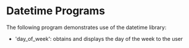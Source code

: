 # Datetime Programs 

The following program demonstrates use of the datetime library:
- 'day_of_week': obtains and displays the day of the week to the user
